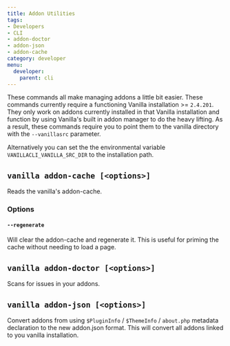 ```yaml
---
title: Addon Utilities
tags:
- Developers
- CLI
- addon-doctor
- addon-json
- addon-cache
category: developer
menu:
  developer:
    parent: cli
---
```


These commands all make managing addons a little bit easier. These commands currently require a functioning Vanilla installation >= `2.4.201`. They only work on addons currently installed in that Vanilla installation and function by using Vanilla's built in addon manager to do the heavy lifting. As a result, these commands require you to point them to the vanilla directory with the `--vanillasrc` parameter.

Alternatively you can set the the environmental variable `VANILLACLI_VANILLA_SRC_DIR` to the installation path.

## `vanilla addon-cache [<options>]`

Reads the vanilla's addon-cache.

### Options

#### `--regenerate`

Will clear the addon-cache and regenerate it. This is useful for priming the cache without needing to load a page.

## `vanilla addon-doctor [<options>]`

Scans for issues in your addons.

## `vanilla addon-json [<options>]`

Convert addons from using `$PluginInfo` / `$ThemeInfo` / `about.php` metadata declaration to the new addon.json format. This will convert all addons linked to you vanilla installation.

